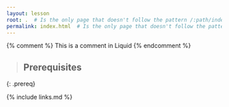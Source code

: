 ```yaml
---
layout: lesson
root: .  # Is the only page that doesn't follow the pattern /:path/index.html
permalink: index.html  # Is the only page that doesn't follow the pattern /:path/index.html
---
```



<!-- this is an html comment -->

{% comment %} This is a comment in Liquid {% endcomment %}

> ## Prerequisites
>
> 
{: .prereq}

{% include links.md %}
